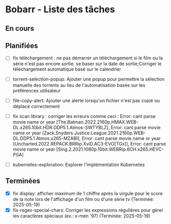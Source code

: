 # Bobarr - Liste des tâches

## En cours


## Planifiées
<!-- Ajoutez ici les tâches planifiées mais pas encore commencées -->
- [ ] fix téléchargement : ne pas démarrer un téléchargement si le film ou la série n'est pas encore sortie. se baser sur la date de sortie;Corriger le téléchargement automatique basé sur le calendrier
- [ ] torrent-selection-popup: Ajouter une popup pour permettre la sélection manuelle des torrents au lieu de l'automatisation basée sur les préférences utilisateur
- [ ] file-copy-alert: Ajouter une alerte lorsqu'un fichier n'est pas copié ou déplacé correctement
- [ ] fix scan library : corriger les erreurs comme ceci : Error: cant parse movie name or year [The.Batman.2022.2160p.HMAX.WEB-DL.x265.10bit.HDR.DDP5.1.Atmos-SWTYBLZ], Error: cant parse movie name or year [Zack.Snyders.Justice.League.2021.2160p.WEB-DL.DDP5.1.Atmos.x265-MZABI], Error: cant parse movie name or year [Uncharted.2022.REPACK.BRRip.XviD.AC3-EVO[TGx]], Error: cant parse movie name or year [Sing.2.2021.1080p.10bit.WEBRip.6CH.x265.HEVC-PSA]
- [ ] kubernetes-exploration: Explorer l'implémentation Kubernetes



## Terminées
<!-- Déplacez ici les tâches terminées avec leur date de complétion -->
- [x] fix display: afficher maximum de 1 chiffre après la virgule pour le score de la note lors de l'affichage d'un film ou d'une série tv (Terminée: 2025-05-19)
- [x] fix-regex-special-chars: Corriger les expressions régulières pour gérer les caractères spéciaux (ex.: x-men '97) (Terminée: 2025-05-19)
